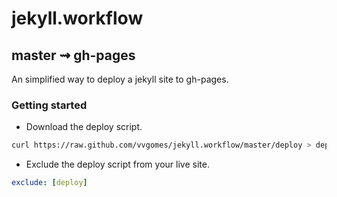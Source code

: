 # jekyll.workflow
## master ⇝ gh-pages

An simplified way to deploy a jekyll site to gh-pages.

### Getting started
* Download the deploy script.

```bash
curl https://raw.github.com/vvgomes/jekyll.workflow/master/deploy > deploy
```

* Exclude the deploy script from your live site.

```yaml
exclude: [deploy]
```

